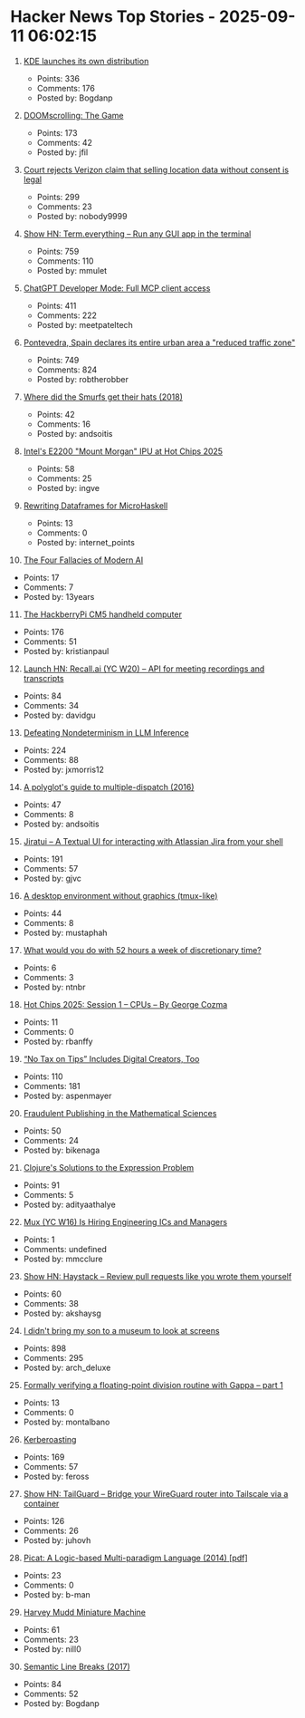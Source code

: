 # Hacker News Top Stories - 2025-09-11 06:02:15

1. [KDE launches its own distribution](https://lwn.net/SubscriberLink/1037166/caa6979c16a99c9e/)
   - Points: 336
   - Comments: 176
   - Posted by: Bogdanp

2. [DOOMscrolling: The Game](https://ironicsans.ghost.io/doomscrolling-the-game/)
   - Points: 173
   - Comments: 42
   - Posted by: jfil

3. [Court rejects Verizon claim that selling location data without consent is legal](https://arstechnica.com/tech-policy/2025/09/court-rejects-verizon-claim-that-selling-location-data-without-consent-is-legal/)
   - Points: 299
   - Comments: 23
   - Posted by: nobody9999

4. [Show HN: Term.everything – Run any GUI app in the terminal](https://github.com/mmulet/term.everything)
   - Points: 759
   - Comments: 110
   - Posted by: mmulet

5. [ChatGPT Developer Mode: Full MCP client access](https://platform.openai.com/docs/guides/developer-mode)
   - Points: 411
   - Comments: 222
   - Posted by: meetpateltech

6. [Pontevedra, Spain declares its entire urban area a "reduced traffic zone"](https://www.greeneuropeanjournal.eu/made-for-people-not-cars-reclaiming-european-cities/)
   - Points: 749
   - Comments: 824
   - Posted by: robtherobber

7. [Where did the Smurfs get their hats (2018)](https://www.pipelinecomics.com/beginning-bd-smurfs-hats-origin/)
   - Points: 42
   - Comments: 16
   - Posted by: andsoitis

8. [Intel's E2200 "Mount Morgan" IPU at Hot Chips 2025](https://chipsandcheese.com/p/intels-e2200-mount-morgan-ipu-at)
   - Points: 58
   - Comments: 25
   - Posted by: ingve

9. [Rewriting Dataframes for MicroHaskell](https://mchav.github.io/rewriting-dataframes-for-microhs/)
   - Points: 13
   - Comments: 0
   - Posted by: internet_points

10. [The Four Fallacies of Modern AI](https://blog.apiad.net/p/the-four-fallacies-of-modern-ai)
   - Points: 17
   - Comments: 7
   - Posted by: 13years

11. [The HackberryPi CM5 handheld computer](https://github.com/ZitaoTech/HackberryPiCM5)
   - Points: 176
   - Comments: 51
   - Posted by: kristianpaul

12. [Launch HN: Recall.ai (YC W20) – API for meeting recordings and transcripts](undefined)
   - Points: 84
   - Comments: 34
   - Posted by: davidgu

13. [Defeating Nondeterminism in LLM Inference](https://thinkingmachines.ai/blog/defeating-nondeterminism-in-llm-inference/)
   - Points: 224
   - Comments: 88
   - Posted by: jxmorris12

14. [A polyglot's guide to multiple-dispatch (2016)](https://eli.thegreenplace.net/2016/a-polyglots-guide-to-multiple-dispatch/)
   - Points: 47
   - Comments: 8
   - Posted by: andsoitis

15. [Jiratui – A Textual UI for interacting with Atlassian Jira from your shell](https://jiratui.sh/)
   - Points: 191
   - Comments: 57
   - Posted by: gjvc

16. [A desktop environment without graphics (tmux-like)](https://github.com/Julien-cpsn/desktop-tui)
   - Points: 44
   - Comments: 8
   - Posted by: mustaphah

17. [What would you do with 52 hours a week of discretionary time?](https://www.njbrown.com/blog/25/)
   - Points: 6
   - Comments: 3
   - Posted by: ntnbr

18. [Hot Chips 2025: Session 1 – CPUs – By George Cozma](https://chipsandcheese.com/p/hot-chips-2025-session-1-cpus)
   - Points: 11
   - Comments: 0
   - Posted by: rbanffy

19. [“No Tax on Tips” Includes Digital Creators, Too](https://www.hollywoodreporter.com/business/business-news/no-tax-on-tips-guidance-creators-trump-treasury-1236366513/)
   - Points: 110
   - Comments: 181
   - Posted by: aspenmayer

20. [Fraudulent Publishing in the Mathematical Sciences](https://arxiv.org/abs/2509.07257)
   - Points: 50
   - Comments: 24
   - Posted by: bikenaga

21. [Clojure's Solutions to the Expression Problem](https://www.infoq.com/presentations/Clojure-Expression-Problem/)
   - Points: 91
   - Comments: 5
   - Posted by: adityaathalye

22. [Mux (YC W16) Is Hiring Engineering ICs and Managers](https://mux.com/jobs)
   - Points: 1
   - Comments: undefined
   - Posted by: mmcclure

23. [Show HN: Haystack – Review pull requests like you wrote them yourself](https://haystackeditor.com)
   - Points: 60
   - Comments: 38
   - Posted by: akshaysg

24. [I didn't bring my son to a museum to look at screens](https://sethpurcell.com/writing/screens-in-museums/)
   - Points: 898
   - Comments: 295
   - Posted by: arch_deluxe

25. [Formally verifying a floating-point division routine with Gappa – part 1](https://community.arm.com/arm-community-blogs/b/embedded-and-microcontrollers-blog/posts/formally-verifying-a-floating-point-division-routine-with-gappa-p1)
   - Points: 13
   - Comments: 0
   - Posted by: montalbano

26. [Kerberoasting](https://blog.cryptographyengineering.com/2025/09/10/kerberoasting/)
   - Points: 169
   - Comments: 57
   - Posted by: feross

27. [Show HN: TailGuard – Bridge your WireGuard router into Tailscale via a container](https://github.com/juhovh/tailguard)
   - Points: 126
   - Comments: 26
   - Posted by: juhovh

28. [Picat: A Logic-based Multi-paradigm Language (2014) [pdf]](https://logicprogramming.org/wp-content/uploads/2014/07/alp14.pdf)
   - Points: 23
   - Comments: 0
   - Posted by: b-man

29. [Harvey Mudd Miniature Machine](https://www.cs.hmc.edu/~cs5grad/cs5/hmmm/documentation/documentation.html)
   - Points: 61
   - Comments: 23
   - Posted by: nill0

30. [Semantic Line Breaks (2017)](https://sembr.org)
   - Points: 84
   - Comments: 52
   - Posted by: Bogdanp

